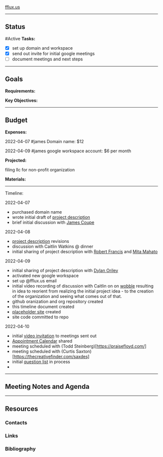 [fflux.us](https://fflux.us)

---
## Status
#Active 
**Tasks:**
- [x] set up domain and workspace
- [x] send out invite for initial google meetings
- [ ] document meetings and next steps

---
## Goals 
**Requirements:**

**Key Objectives:**

---
## Budget
**Expenses:**

2022-04-07 #james Domain name: $12

2022-04-09 #james google workspace account: $6 per month


**Projected:**

filing llc for non-profit organization

**Materials:**


---
Timeline:

2022-04-07
- purchased domain name
- wrote initial draft of [project description](https://github.com/ffluxus/org/blob/main/initial-project-description.md)
- brief initial discussion with [James Coupe](http://jamescoupe.com/)

2022-04-08
- [project description](https://github.com/ffluxus/org/blob/main/initial-project-description.md) revisions
- discussion with Caitlin Watkins @ dinner
- initial sharing of project description with [Robert Francis](https://www.rmfrancis.net/) and [Mita Mahato](https://mitamahato.com/)

2022-04-09
- initial sharing of project description with [Dylan Oriley](https://www.invmntn.com/)
- activated new google workspace 
- set up @fflux.us email
- initial video recording of discussion with Caitlin on on [wobble](https://youtu.be/wFOjesiXP7s) resulting in idea to reorient from realizing the initial project idea - to the creation of the organization and seeing what comes out of that.
- github oranization and org repository created
- this timeline document created
- [placeholder site](https://fflux.us) created
- site code committed to repo

2022-04-10
- initial [video invitation](https://youtu.be/AaGrtUdKXHE) to meetings sent out
- [Appointment Calendar](https://calendar.google.com/calendar/u/0/selfsched?sstoken=UU95WWtMQm9xbzZJfGRlZmF1bHR8YjU2MWEzMzQzZjRiODNlYWU4N2IzMTk1YzA4ZGEwMGY) shared
- meeting scheduled with (Todd Steinberg)[https://praisefloyd.com/]
- meeting scheduled with (Curtis Saxton)[https://thecreativefinder.com/saxdes]
- initial [question list](https://github.com/ffluxus/ffluxus/blob/main/initial-questions.md) in process
- 
---
## Meeting Notes and Agenda

---
## Resources
### Contacts
### Links
### Bibliography
